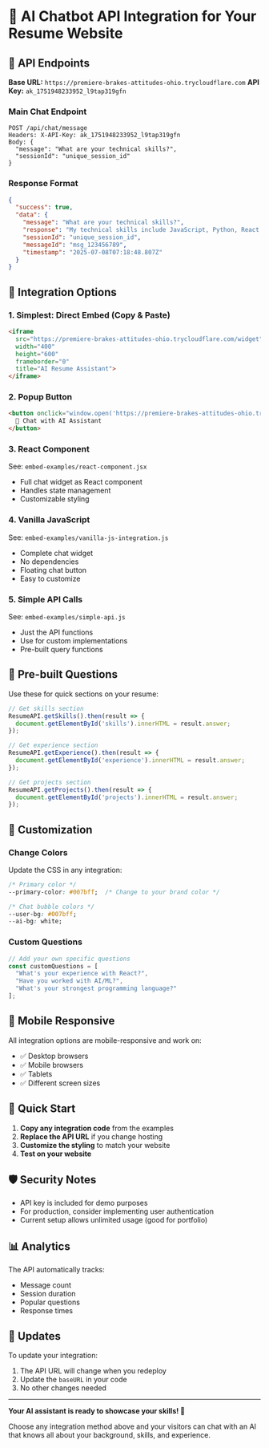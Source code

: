 # 🤖 AI Chatbot API Integration for Your Resume Website

## 🔗 API Endpoints

**Base URL:** `https://premiere-brakes-attitudes-ohio.trycloudflare.com`
**API Key:** `ak_1751948233952_l9tap319gfn`

### Main Chat Endpoint
```
POST /api/chat/message
Headers: X-API-Key: ak_1751948233952_l9tap319gfn
Body: {
  "message": "What are your technical skills?",
  "sessionId": "unique_session_id"
}
```

### Response Format
```json
{
  "success": true,
  "data": {
    "message": "What are your technical skills?",
    "response": "My technical skills include JavaScript, Python, React...",
    "sessionId": "unique_session_id",
    "messageId": "msg_123456789",
    "timestamp": "2025-07-08T07:18:48.807Z"
  }
}
```

## 🎨 Integration Options

### 1. **Simplest: Direct Embed (Copy & Paste)**
```html
<iframe 
  src="https://premiere-brakes-attitudes-ohio.trycloudflare.com/widget" 
  width="400" 
  height="600" 
  frameborder="0"
  title="AI Resume Assistant">
</iframe>
```

### 2. **Popup Button**
```html
<button onclick="window.open('https://premiere-brakes-attitudes-ohio.trycloudflare.com/widget', 'chat', 'width=450,height=650')">
  💬 Chat with AI Assistant
</button>
```

### 3. **React Component**
See: `embed-examples/react-component.jsx`
- Full chat widget as React component
- Handles state management
- Customizable styling

### 4. **Vanilla JavaScript**
See: `embed-examples/vanilla-js-integration.js`
- Complete chat widget
- No dependencies
- Floating chat button
- Easy to customize

### 5. **Simple API Calls**
See: `embed-examples/simple-api.js`
- Just the API functions
- Use for custom implementations
- Pre-built query functions

## 🎯 Pre-built Questions

Use these for quick sections on your resume:

```javascript
// Get skills section
ResumeAPI.getSkills().then(result => {
  document.getElementById('skills').innerHTML = result.answer;
});

// Get experience section  
ResumeAPI.getExperience().then(result => {
  document.getElementById('experience').innerHTML = result.answer;
});

// Get projects section
ResumeAPI.getProjects().then(result => {
  document.getElementById('projects').innerHTML = result.answer;
});
```

## 🔧 Customization

### Change Colors
Update the CSS in any integration:
```css
/* Primary color */
--primary-color: #007bff;  /* Change to your brand color */

/* Chat bubble colors */
--user-bg: #007bff;
--ai-bg: white;
```

### Custom Questions
```javascript
// Add your own specific questions
const customQuestions = [
  "What's your experience with React?",
  "Have you worked with AI/ML?",
  "What's your strongest programming language?"
];
```

## 📱 Mobile Responsive

All integration options are mobile-responsive and work on:
- ✅ Desktop browsers
- ✅ Mobile browsers  
- ✅ Tablets
- ✅ Different screen sizes

## 🚀 Quick Start

1. **Copy any integration code** from the examples
2. **Replace the API URL** if you change hosting
3. **Customize the styling** to match your website
4. **Test on your website**

## 🛡️ Security Notes

- API key is included for demo purposes
- For production, consider implementing user authentication
- Current setup allows unlimited usage (good for portfolio)

## 📊 Analytics

The API automatically tracks:
- Message count
- Session duration  
- Popular questions
- Response times

## 🔄 Updates

To update your integration:
1. The API URL will change when you redeploy
2. Update the `baseURL` in your code
3. No other changes needed

---

**Your AI assistant is ready to showcase your skills! 🎉**

Choose any integration method above and your visitors can chat with an AI that knows all about your background, skills, and experience.
